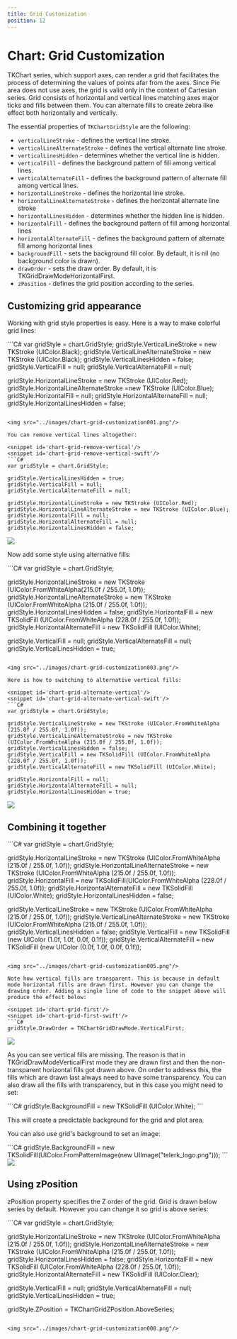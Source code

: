 ```yaml
---
title: Grid Customization
position: 12
---
```


# Chart: Grid Customization

TKChart series, which support axes, can render a grid that facilitates the process of determining the values of points afar from the axes. Since Pie area does not use axes, the grid is valid only in the context of Cartesian series. Grid consists of horizontal and vertical lines matching axes major ticks and fills between them. You can alternate fills to create zebra like effect both horizontally and vertically.

The essential properties of <code>TKChartGridStyle</code> are the following:

- <code>verticalLineStroke</code> - defines the vertical line stroke.
- <code>verticalLineAlternateStroke</code> - defines the vertical alternate line stroke.
- <code>verticalLinesHidden</code> - determines whether the vertical line is hidden.
- <code>verticalFill</code> - defines the background pattern of fill among vertical lines.
- <code>verticalAlternateFill</code> - defines the background pattern of alternate fill among vertical lines.
- <code>horizontalLineStroke</code> - defines the horizontal line stroke.
- <code>horizontalLineAlternateStroke</code> - defines the horizontal alternate line stroke
- <code>horizontalLinesHidden</code> - determines whether the hidden line is hidden.
- <code>horizontalFill</code> - defines the background pattern of fill among horizontal lines
- <code>horizontalAlternateFill</code> - defines the background pattern of alternate fill among horizontal lines
- <code>backgroundFill</code> - sets the background fill color. By default, it is nil (no background color is drawn).
- <code>drawOrder</code> - sets the draw order. By default, it is TKGridDrawModeHorizontalFirst.
- <code>zPosition</code> - defines the grid position according to the series.

## Customizing grid appearance

Working with grid style properties is easy. Here is a way to make colorful grid lines:

<snippet id='chart-grid-colorful'/>
<snippet id='chart-grid-colorful-swift'/>
```C#
var gridStyle = chart.GridStyle;
gridStyle.VerticalLineStroke = new TKStroke (UIColor.Black);
gridStyle.VerticalLineAlternateStroke = new TKStroke (UIColor.Black);
gridStyle.VerticalLinesHidden = false;
gridStyle.VerticalFill = null;
gridStyle.VerticalAlternateFill = null; 

gridStyle.HorizontalLineStroke = new TKStroke (UIColor.Red);
gridStyle.HorizontalLineAlternateStroke =new  TKStroke (UIColor.Blue);
gridStyle.HorizontalFill = null;
gridStyle.HorizontalAlternateFill = null;
gridStyle.HorizontalLinesHidden = false;
```

<img src="../images/chart-grid-customization001.png"/>

You can remove vertical lines altogether:

<snippet id='chart-grid-remove-vertical'/>
<snippet id='chart-grid-remove-vertical-swift'/>
```C#
var gridStyle = chart.GridStyle;

gridStyle.VerticalLinesHidden = true;
gridStyle.VerticalFill = null;
gridStyle.VerticalAlternateFill = null;  

gridStyle.HorizontalLineStroke = new TKStroke (UIColor.Red);
gridStyle.HorizontalLineAlternateStroke = new TKStroke (UIColor.Blue);
gridStyle.HorizontalFill = null;
gridStyle.HorizontalAlternateFill = null;
gridStyle.HorizontalLinesHidden = false;
```

<img src="../images/chart-grid-customization002.png"/>

Now add some style using alternative fills:

<snippet id='chart-grid-alternate-horizontal'/>
<snippet id='chart-grid-alternate-horizontal-swift'/>
```C#
var gridStyle = chart.GridStyle;

gridStyle.HorizontalLineStroke = new TKStroke (UIColor.FromWhiteAlpha(215.0f / 255.0f, 1.0f));
gridStyle.HorizontalLineAlternateStroke = new TKStroke (UIColor.FromWhiteAlpha (215.0f / 255.0f, 1.0f));
gridStyle.HorizontalLinesHidden = false;
gridStyle.HorizontalFill = new TKSolidFill (UIColor.FromWhiteAlpha (228.0f / 255.0f, 1.0f));
gridStyle.HorizontalAlternateFill = new TKSolidFill (UIColor.White);

gridStyle.VerticalFill = null;
gridStyle.VerticalAlternateFill = null;
gridStyle.VerticalLinesHidden = true;
```

<img src="../images/chart-grid-customization003.png"/>

Here is how to switching to alternative vertical fills:

<snippet id='chart-grid-alternate-vertical'/>
<snippet id='chart-grid-alternate-vertical-swift'/>
```C#
var gridStyle = chart.GridStyle;

gridStyle.VerticalLineStroke = new TKStroke (UIColor.FromWhiteAlpha (215.0f / 255.0f, 1.0f));
gridStyle.VerticalLineAlternateStroke = new TKStroke (UIColor.FromWhiteAlpha (215.0f / 255.0f, 1.0f));
gridStyle.VerticalLinesHidden = false;
gridStyle.VerticalFill = new TKSolidFill (UIColor.FromWhiteAlpha (228.0f / 255.0f, 1.0f));
gridStyle.VerticalAlternateFill = new TKSolidFill (UIColor.White);

gridStyle.HorizontalFill = null;
gridStyle.HorizontalAlternateFill = null;
gridStyle.HorizontalLinesHidden = true;
```

<img src="../images/chart-grid-customization004.png"/>

## Combining it together

<snippet id='chart-grid-combining'/>
<snippet id='chart-grid-combining-swift'/>
```C#
var gridStyle = chart.GridStyle;

gridStyle.HorizontalLineStroke = new TKStroke (UIColor.FromWhiteAlpha (215.0f / 255.0f, 1.0f));
gridStyle.HorizontalLineAlternateStroke = new TKStroke (UIColor.FromWhiteAlpha (215.0f / 255.0f, 1.0f));
gridStyle.HorizontalFill = new TKSolidFill(UIColor.FromWhiteAlpha (228.0f / 255.0f, 1.0f));
gridStyle.HorizontalAlternateFill = new TKSolidFill (UIColor.White);
gridStyle.HorizontalLinesHidden = false;

gridStyle.VerticalLineStroke = new TKStroke (UIColor.FromWhiteAlpha (215.0f / 255.0f, 1.0f));
gridStyle.VerticalLineAlternateStroke = new TKStroke (UIColor.FromWhiteAlpha (215.0f / 255.0f, 1.0f));
gridStyle.VerticalLinesHidden = false;
gridStyle.VerticalFill = new TKSolidFill (new UIColor (1.0f, 1.0f, 0.0f, 0.1f));
gridStyle.VerticalAlternateFill = new TKSolidFill (new UIColor (0.0f, 1.0f, 0.0f, 0.1f));
```

<img src="../images/chart-grid-customization005.png"/>

Note how vertical fills are transparent. This is because in default mode horizontal fills are drawn first. However you can change the drawing order. Adding a single line of code to the snippet above will produce the effect below:

<snippet id='chart-grid-first'/>
<snippet id='chart-grid-first-swift'/>
```C#
gridStyle.DrawOrder = TKChartGridDrawMode.VerticalFirst;
```

<img src="../images/chart-grid-customization006.png"/>

As you can see vertical fills are missing. The reason is that in TKGridDrawModeVerticalFirst mode they are drawn first and then the non-transparent horizontal fills got drawn above. On order to address this, the fills which are drawn last always need to have some transparency. You can also draw all the fills with transparency, but in this case you might need to set:

<snippet id='chart-grid-bg-fill'/>
<snippet id='chart-grid-bg-fill-swift'/>
```C#
gridStyle.BackgroundFill = new TKSolidFill (UIColor.White);
```

This will create a predictable background for the grid and plot area.

You can also use grid's background to set an image:

<snippet id='chart-grid-img-fill'/>
<snippet id='chart-grid-img-fill-swift'/>
```C#
gridStyle.BackgroundFill = new TKSolidFill(UIColor.FromPatternImage(new UIImage("telerk_logo.png")));
```

<img src="../images/chart-grid-customization007.png"/>

## Using zPosition

zPosition property specifies the Z order of the grid. Grid is drawn below series by default. However you can change it so grid is above series:

<snippet id='chart-grid-z'/>
<snippet id='chart-grid-z-swift'/>
```C#
var gridStyle = chart.GridStyle;

gridStyle.HorizontalLineStroke = new TKStroke (UIColor.FromWhiteAlpha (215.0f / 255.0f, 1.0f));
gridStyle.HorizontalLineAlternateStroke = new TKStroke (UIColor.FromWhiteAlpha (215.0f / 255.0f, 1.0f));
gridStyle.HorizontalLinesHidden = false;
gridStyle.HorizontalFill = new TKSolidFill (UIColor.FromWhiteAlpha (228.0f / 255.0f, 1.0f));
gridStyle.HorizontalAlternateFill = new TKSolidFill (UIColor.Clear);

gridStyle.VerticalFill = null;
gridStyle.VerticalAlternateFill = null;
gridStyle.VerticalLinesHidden = true;

gridStyle.ZPosition = TKChartGridZPosition.AboveSeries;
```

<img src="../images/chart-grid-customization008.png"/>
